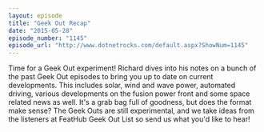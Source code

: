 ```yaml
---
layout: episode
title: "Geek Out Recap"
date: "2015-05-28"
episode_number: "1145"
episode_url: "http://www.dotnetrocks.com/default.aspx?ShowNum=1145"
---
```


Time for a Geek Out experiment! Richard dives into his notes on a bunch of the past Geek Out episodes to bring you up to date on current developments. This includes solar, wind and wave power, automated driving, various developments on the fusion power front and some space related news as well. It's a grab bag full of goodness, but does the format make sense? The Geek Outs are still experimental, and we take ideas from the listeners at FeatHub Geek Out List so send us what you'd like to hear!

